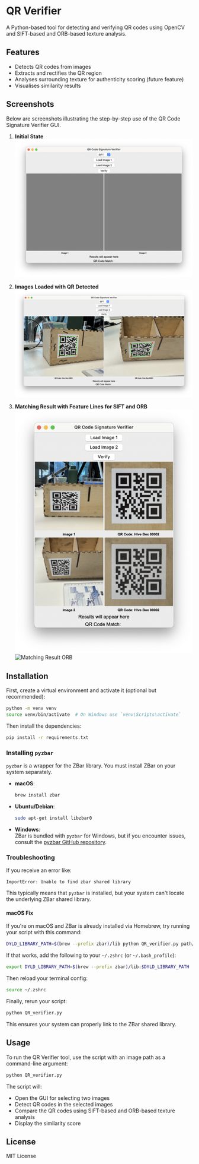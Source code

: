 # QR Verifier

A Python-based tool for detecting and verifying QR codes using OpenCV and SIFT-based and ORB-based texture analysis.

## Features

- Detects QR codes from images
- Extracts and rectifies the QR region
- Analyses surrounding texture for authenticity scoring (future feature)
- Visualises similarity results

## Screenshots

Below are screenshots illustrating the step-by-step use of the QR Code Signature Verifier GUI.

1. **Initial State**  
   ![Initial GUI](images/screen1.png)

2. **Images Loaded with QR Detected**  
   ![QR Detection 1](images/screen2.png)

3. **Matching Result with Feature Lines for SIFT and ORB** 
   ![Matching Result SIFT](images/screen3.png) 
   ![Matching Result ORB](images/screen4.png)

## Installation

First, create a virtual environment and activate it (optional but recommended):

```bash
python -m venv venv
source venv/bin/activate  # On Windows use `venv\Scripts\activate`
```

Then install the dependencies:

```bash
pip install -r requirements.txt
```

### Installing `pyzbar`

`pyzbar` is a wrapper for the ZBar library. You must install ZBar on your system separately.

- **macOS**:

  ```bash
  brew install zbar
  ```

- **Ubuntu/Debian**:

  ```bash
  sudo apt-get install libzbar0
  ```

- **Windows**:  
  ZBar is bundled with `pyzbar` for Windows, but if you encounter issues, consult the [pyzbar GitHub repository](https://github.com/NaturalHistoryMuseum/pyzbar).

### Troubleshooting

If you receive an error like:

```
ImportError: Unable to find zbar shared library
```

This typically means that `pyzbar` is installed, but your system can't locate the underlying ZBar shared library.

#### macOS Fix

If you're on macOS and ZBar is already installed via Homebrew, try running your script with this command:

```bash
DYLD_LIBRARY_PATH=$(brew --prefix zbar)/lib python QR_verifier.py path/to/your/image.jpg
```

If that works, add the following to your `~/.zshrc` (or `~/.bash_profile`):

```bash
export DYLD_LIBRARY_PATH=$(brew --prefix zbar)/lib:$DYLD_LIBRARY_PATH
```

Then reload your terminal config:

```bash
source ~/.zshrc
```

Finally, rerun your script:

```bash
python QR_verifier.py
```

This ensures your system can properly link to the ZBar shared library.

## Usage

To run the QR Verifier tool, use the script with an image path as a command-line argument:

```bash
python QR_verifier.py
```

The script will:

- Open the GUI for selecting two images
- Detect QR codes in the selected images
- Compare the QR codes using SIFT-based and ORB-based texture analysis
- Display the similarity score

## License

MIT License

